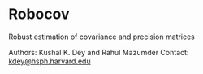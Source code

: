 # Robocov
Robust estimation of covariance and precision matrices

Authors: Kushal K. Dey and Rahul Mazumder
Contact: kdey@hsph.harvard.edu

